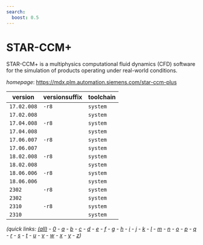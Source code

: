 ```yaml
---
search:
  boost: 0.5
---
```

# STAR-CCM+

STAR-CCM+ is a multiphysics computational fluid dynamics (CFD) software for the simulation of products operating under real-world conditions.

*homepage*: <https://mdx.plm.automation.siemens.com/star-ccm-plus>

version | versionsuffix | toolchain
--------|---------------|----------
``17.02.008`` | ``-r8`` | ``system``
``17.02.008`` |  | ``system``
``17.04.008`` | ``-r8`` | ``system``
``17.04.008`` |  | ``system``
``17.06.007`` | ``-r8`` | ``system``
``17.06.007`` |  | ``system``
``18.02.008`` | ``-r8`` | ``system``
``18.02.008`` |  | ``system``
``18.06.006`` | ``-r8`` | ``system``
``18.06.006`` |  | ``system``
``2302`` | ``-r8`` | ``system``
``2302`` |  | ``system``
``2310`` | ``-r8`` | ``system``
``2310`` |  | ``system``


*(quick links: [(all)](../index.md) - [0](../0/index.md) - [a](../a/index.md) - [b](../b/index.md) - [c](../c/index.md) - [d](../d/index.md) - [e](../e/index.md) - [f](../f/index.md) - [g](../g/index.md) - [h](../h/index.md) - [i](../i/index.md) - [j](../j/index.md) - [k](../k/index.md) - [l](../l/index.md) - [m](../m/index.md) - [n](../n/index.md) - [o](../o/index.md) - [p](../p/index.md) - [q](../q/index.md) - [r](../r/index.md) - [s](../s/index.md) - [t](../t/index.md) - [u](../u/index.md) - [v](../v/index.md) - [w](../w/index.md) - [x](../x/index.md) - [y](../y/index.md) - [z](../z/index.md))*

